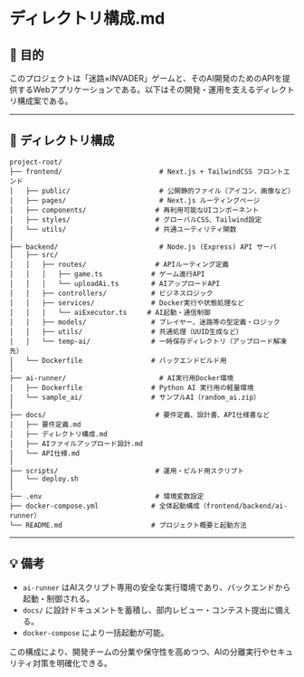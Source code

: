 # ディレクトリ構成.md

## 🎯 目的

このプロジェクトは「迷路×INVADER」ゲームと、そのAI開発のためのAPIを提供するWebアプリケーションである。以下はその開発・運用を支えるディレクトリ構成案である。

---

## 📁 ディレクトリ構成

```
project-root/
├── frontend/                        # Next.js + TailwindCSS フロントエンド
│   ├── public/                      # 公開静的ファイル（アイコン、画像など）
│   ├── pages/                       # Next.js ルーティングページ
│   ├── components/                 # 再利用可能なUIコンポーネント
│   ├── styles/                     # グローバルCSS、Tailwind設定
│   └── utils/                      # 共通ユーティリティ関数
│
├── backend/                         # Node.js (Express) API サーバ
│   ├── src/
│   │   ├── routes/                 # APIルーティング定義
│   │   │   ├── game.ts            # ゲーム進行API
│   │   │   └── uploadAi.ts        # AIアップロードAPI
│   │   ├── controllers/           # ビジネスロジック
│   │   ├── services/              # Docker実行や状態処理など
│   │   │   └── aiExecutor.ts     # AI起動・通信制御
│   │   ├── models/                # プレイヤー、迷路等の型定義・ロジック
│   │   ├── utils/                 # 共通処理（UUID生成など）
│   │   └── temp-ai/               # 一時保存ディレクトリ（アップロード解凍先）
│   └── Dockerfile                 # バックエンドビルド用
│
├── ai-runner/                       # AI実行用Docker環境
│   ├── Dockerfile                 # Python AI 実行用の軽量環境
│   └── sample_ai/                 # サンプルAI（random_ai.zip）
│
├── docs/                           # 要件定義、設計書、API仕様書など
│   ├── 要件定義.md
│   ├── ディレクトリ構成.md
│   ├── AIファイルアップロード設計.md
│   └── API仕様.md
│
├── scripts/                        # 運用・ビルド用スクリプト
│   └── deploy.sh
│
├── .env                            # 環境変数設定
├── docker-compose.yml             # 全体起動構成（frontend/backend/ai-runner）
└── README.md                      # プロジェクト概要と起動方法
```

---

## 💡 備考

* `ai-runner` はAIスクリプト専用の安全な実行環境であり、バックエンドから起動・制御される。
* `docs/` に設計ドキュメントを蓄積し、部内レビュー・コンテスト提出に備える。
* `docker-compose` により一括起動が可能。

この構成により、開発チームの分業や保守性を高めつつ、AIの分離実行やセキュリティ対策を明確化できる。
